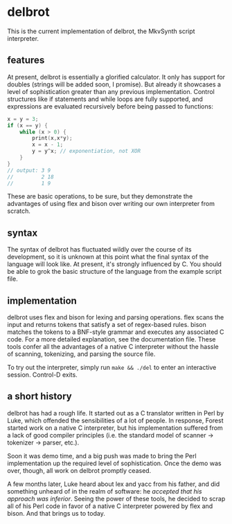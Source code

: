 # delbrot #
This is the current implementation of delbrot, the MkvSynth script interpreter.

## features ##
At present, delbrot is essentially a glorified calculator. It only has support for doubles (strings will be added soon, I promise). But already it showcases a level of sophistication greater than any previous implementation. Control structures like if statements and while loops are fully supported, and expressions are evaluated recursively before being passed to functions:

```c
x = y = 3;
if (x == y) {
    while (x > 0) {
        print(x,x*y);
        x = x - 1;
        y = y^x; // exponentiation, not XOR
    }
}
// output: 3 9
//         2 18
//         1 9
```
These are basic operations, to be sure, but they demonstrate the advantages of using flex and bison over writing our own interpreter from scratch.

## syntax ##
The syntax of delbrot has fluctuated wildly over the course of its development, so it is unknown at this point what the final syntax of the language will look like. At present, it's strongly influenced by C. You should be able to grok the basic structure of the language from the example script file.

## implementation ##
delbrot uses flex and bison for lexing and parsing operations. flex scans the input and returns tokens that satisfy a set of regex-based rules. bison matches the tokens to a BNF-style grammar and executes any associated C code. For a more detailed explanation, see the documentation file. These tools confer all the advantages of a native C interpreter without the hassle of scanning, tokenizing, and parsing the source file.

To try out the interpreter, simply run `make && ./del` to enter an interactive session. Control-D exits.

## a short history ##

delbrot has had a rough life. It started out as a C translator written in Perl by Luke, which offended the sensibilities of a lot of people. In response, Forest started work on a native C interpreter, but his implementation suffered from a lack of good compiler principles (i.e. the standard model of scanner -> tokenizer -> parser, etc.).

Soon it was demo time, and a big push was made to bring the Perl implementation up the required level of sophistication. Once the demo was over, though, all work on delbrot promptly ceased.

A few months later, Luke heard about lex and yacc from his father, and did something unheard of in the realm of software: he *accepted that his approach was inferior*. Seeing the power of these tools, he decided to scrap all of his Perl code in favor of a native C interpreter powered by flex and bison. And that brings us to today.
